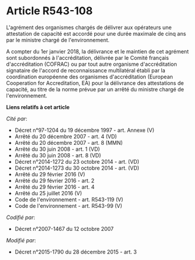 # Article R543-108

L'agrément des organismes chargés de délivrer aux opérateurs une attestation de capacité est accordé pour une durée maximale
de cinq ans par le ministre chargé de l'environnement.

A compter du 1er janvier 2018, la délivrance et le maintien de cet agrément sont subordonnés à l'accréditation, délivrée par
le Comité français d'accréditation (COFRAC) ou par tout autre organisme d'accréditation signataire de l'accord de
reconnaissance multilatéral établi par la coordination européenne des organismes d'accréditation (European Cooperation for
Accreditation, EA) pour la délivrance des attestations de capacité, au titre de la norme prévue par un arrêté du ministre
chargé de l'environnement.

**Liens relatifs à cet article**

_Cité par_:

  - Décret n°97-1204 du 19 décembre 1997 - art. Annexe (V)
  - Arrêté du 20 décembre 2007 - art. 4 (VD)
  - Arrêté du 20 décembre 2007 - art. 8 (MMN)
  - Arrêté du 30 juin 2008 - art. 1 (VD)
  - Arrêté du 30 juin 2008 - art. 8 (VD)
  - Décret n°2014-1272 du 23 octobre 2014 - art. (VD)
  - Décret n°2014-1273 du 30 octobre 2014 - art. (VD)
  - Arrêté du 29 février 2016 (V)
  - Arrêté du 29 février 2016 - art. 2
  - Arrêté du 29 février 2016 - art. 4
  - Arrêté du 25 juillet 2016 (V)
  - Code de l'environnement - art. R543-119 (V)
  - Code de l'environnement - art. R543-99 (V)

_Codifié par_:

  - Décret n°2007-1467 du 12 octobre 2007

_Modifié par_:

  - Décret n°2015-1790 du 28 décembre 2015 - art. 3
